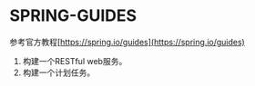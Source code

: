 # SPRING-GUIDES

参考官方教程[https://spring.io/guides](https://spring.io/guides)

1. 构建一个RESTful web服务。
2. 构建一个计划任务。